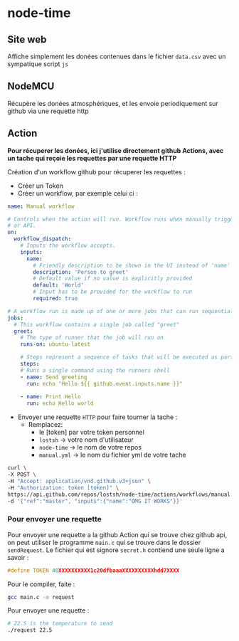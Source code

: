 # node-time

## Site web
Affiche simplement les donées contenues dans le fichier `data.csv` avec un sympatique script `js`

## NodeMCU
Récupère les donées atmosphériques, et les envoie periodiquement sur github via une requette http

## Action
**Pour récuperer les donées, ici j'utilise directement github Actions, avec un tache qui reçoie les requettes par une requette HTTP**

Création d'un workflow github pour récuperer les requettes : 

- Créer un Token
- Créer un workflow, par exemple celui ci :
```yml
name: Manual workflow

# Controls when the action will run. Workflow runs when manually triggered using the UI
# or API.
on:
  workflow_dispatch:
    # Inputs the workflow accepts.
    inputs:
      name:
        # Friendly description to be shown in the UI instead of 'name'
        description: 'Person to greet'
        # Default value if no value is explicitly provided
        default: 'World'
        # Input has to be provided for the workflow to run
        required: true

# A workflow run is made up of one or more jobs that can run sequentially or in parallel
jobs:
  # This workflow contains a single job called "greet"
  greet:
    # The type of runner that the job will run on
    runs-on: ubuntu-latest

    # Steps represent a sequence of tasks that will be executed as part of the job
    steps:
    # Runs a single command using the runners shell
    - name: Send greeting
      run: echo "Hello ${{ github.event.inputs.name }}"
    
    - name: Print Hello 
      run: echo Hello world
```

- Envoyer une requette `HTTP` pour faire tourner la tache :
    - Remplacez:
        - le [token] par votre token personnel
        - `lostsh` -> votre nom d'utilisateur
        - `node-time` -> le nom de votre repos
        - `manual.yml` -> le nom du fichier yml de votre tache
```bash
curl \
-X POST \
-H "Accept: application/vnd.github.v3+json" \
-H "Authorization: token [token]" \
https://api.github.com/repos/lostsh/node-time/actions/workflows/manual.yml/dispatches \
-d '{"ref":"master", "inputs":{"name":"OMG IT WORKS"}}'
```

### Pour envoyer une requette
Pour envoyer une requette a la github Action qui se trouve chez github api, on peut utiliser le programme `main.c` qui se trouve dans le dossier `sendRequest`. Le fichier qui est signore `secret.h` contiend une seule ligne a savoir :

```c
#define TOKEN 40XXXXXXXXXX1c20dfbaaaXXXXXXXXXXhdd7XXXX
```

Pour le compiler, faite : 
```bash
gcc main.c -o request
```
Pour envoyer une requette : 
```bash
# 22.5 is the temperature to send
./request 22.5
```